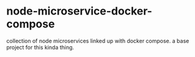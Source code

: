 # node-microservice-docker-compose
collection of node microservices linked up with docker compose. a base project for this kinda thing.
